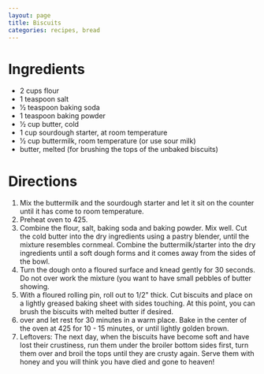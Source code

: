 ```yaml
---
layout: page
title: Biscuits
categories: recipes, bread
---
```


# Ingredients

* 2 cups flour
* 1 teaspoon salt
* 1⁄2 teaspoon baking soda
* 1 teaspoon baking powder
* 1⁄2 cup butter, cold
* 1 cup sourdough starter, at room temperature
* 1⁄2 cup buttermilk, room temperature (or use sour milk)
* butter, melted (for brushing the tops of the unbaked biscuits)

# Directions

1. Mix the buttermilk and the sourdough starter and let it sit on the counter until it has come to room temperature.
2. Preheat oven to 425.
3. Combine the flour, salt, baking soda and baking powder. Mix well. Cut the cold butter into the dry ingredients using a pastry blender, until the mixture resembles cornmeal.
Combine the buttermilk/starter into the dry ingredients until a soft dough forms and it comes away from the sides of the bowl.
4. Turn the dough onto a floured surface and knead gently for 30 seconds. Do not over work the mixture (you want to have small pebbles of butter showing.
5. With a floured rolling pin, roll out to 1/2" thick. Cut biscuits and place on a lightly greased baking sheet with sides touching. At this point, you can brush the biscuits with melted butter if desired.
6. over and let rest for 30 minutes in a warm place. Bake in the center of the oven at 425 for 10 - 15 minutes, or until lightly golden brown.
7. Leftovers: The next day, when the biscuits have become soft and have lost their crustiness, run them under the broiler bottom sides first, turn them over and broil the tops until they are crusty again. Serve them with honey and you will think you have died and gone to heaven!
